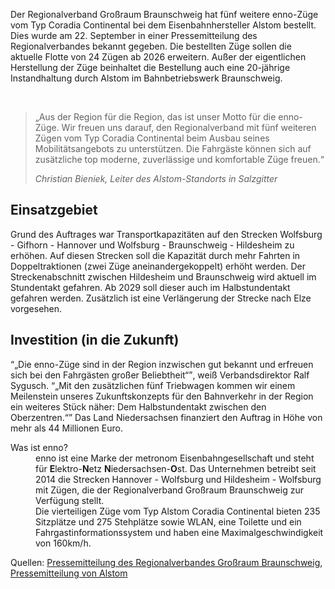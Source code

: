 Der Regionalverband Großraum Braunschweig hat fünf weitere enno-Züge vom Typ Coradia Continental bei dem Eisenbahnhersteller Alstom bestellt. Dies wurde am 22. September in einer Pressemitteilung des Regionalverbandes bekannt gegeben. Die bestellten Züge sollen die aktuelle Flotte von 24 Zügen ab 2026 erweitern. Außer der eigentlichen Herstellung der Züge beinhaltet die Bestellung auch eine 20-jährige Instandhaltung durch Alstom im Bahnbetriebswerk Braunschweig. 

<br>

> „Aus der Region für die Region, das ist unser Motto für die enno-Züge. Wir freuen uns darauf, den Regionalverband mit fünf weiteren Zügen vom Typ Coradia Continental beim Ausbau seines Mobilitätsangebots zu unterstützen. Die Fahrgäste können sich auf  zusätzliche top moderne, zuverlässige und komfortable Züge freuen.“ 
> 
> *<cite>Christian Bieniek, Leiter des Alstom-Standorts in Salzgitter</cite>*

## Einsatz&shy;gebiet

Grund des Auftrages war Transportkapazitäten auf den Strecken Wolfsburg - Gifhorn - Hannover und Wolfsburg - Braunschweig - Hildesheim zu erhöhen. Auf diesen Strecken soll die Kapazität durch mehr Fahrten in Doppeltraktionen (zwei Züge aneinandergekoppelt) erhöht werden. Der Streckenabschnitt zwischen Hildesheim und Braunschweig wird aktuell im Stundentakt gefahren. Ab 2029 soll dieser auch im Halbstundentakt gefahren werden. Zusätzlich ist eine Verlängerung der Strecke nach Elze vorgesehen.

## Investition (in die Zukunft)
<q>„Die enno-Züge sind in der Region inzwischen gut bekannt und erfreuen sich bei den Fahrgästen großer Beliebtheit“</q>, weiß Verbandsdirektor Ralf Sygusch. <q>„Mit den zusätzlichen fünf Triebwagen kommen wir einem Meilenstein unseres Zukunftskonzepts für den Bahnverkehr in der Region ein weiteres Stück näher: Dem Halbstundentakt zwischen den Oberzentren.“</q> Das Land Niedersachsen finanziert den Auftrag in Höhe von mehr als 44 Millionen Euro.

<dl itemscope itemtype="https://schema.org/FAQPage">
    <div itemscope itemprop="mainEntity" itemtype="https://schema.org/Question">
        <dt itemprop="name">Was ist enno?</dt>
        <dd itemprop="acceptedAnswer" itemscope itemtype="https://schema.org/Answer">
            <div itemprop="text">enno ist eine Marke der metronom Eisenbahngesellschaft und steht für <b>E</b>lektro-<b>N</b>etz <b>N</b>iedersachsen-<b>O</b>st. Das Unternehmen betreibt seit 2014 die Strecken Hannover - Wolfsburg und Hildesheim - Wolfsburg mit Zügen, die der Regionalverband Großraum Braunschweig zur Verfügung stellt. <br>Die vierteiligen Züge vom Typ Alstom Coradia Continental bieten 235 Sitzplätze und 275 Stehplätze sowie WLAN, eine Toilette und ein Fahrgastinformationssystem und haben eine Maximalgeschwindigkeit von 160km/h.</div>
        </dd>
    </div>
</dl>

Quellen: [Pressemitteilung des Regionalverbandes Großraum Braunschweig](https://www.regionalverband-braunschweig.de/aktuelles/nachrichtenuebersicht/nachricht/news/detail/News/regionalverband-grossraum-braunschweig-bestellt-fuenf-enno-zuege-bei-alstom/), [Pressemitteilung von Alstom](https://www.alstom.com/de/press-releases-news/2023/9/regionalverband-grossraum-braunschweig-bestellt-fuenf-enno-zuege-bei-alstom)